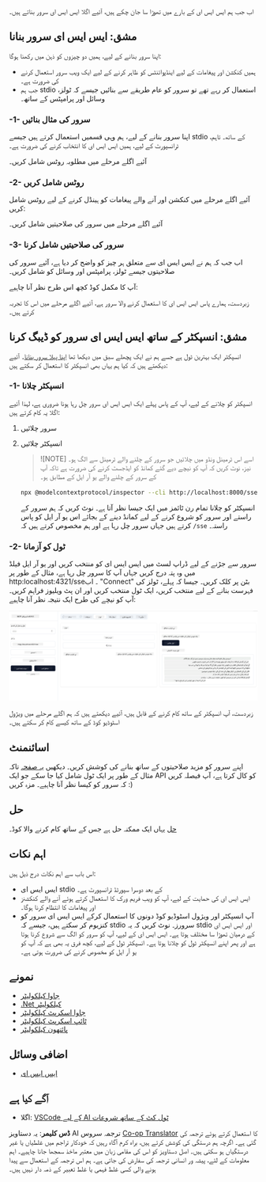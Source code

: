 <!--
CO_OP_TRANSLATOR_METADATA:
{
  "original_hash": "0a8086dc4bf89448f83e7936db972c42",
  "translation_date": "2025-05-17T11:27:20+00:00",
  "source_file": "03-GettingStarted/05-sse-server/README.md",
  "language_code": "ur"
}
-->
اب جب ہم ایس ایس ای کے بارے میں تھوڑا سا جان چکے ہیں، آئیے اگلا ایس ایس ای سرور بناتے ہیں۔

## مشق: ایس ایس ای سرور بنانا

اپنا سرور بنانے کے لیے، ہمیں دو چیزوں کو ذہن میں رکھنا ہوگا:

- ہمیں کنکشن اور پیغامات کے لیے اینڈپوائنٹس کو ظاہر کرنے کے لیے ایک ویب سرور استعمال کرنے کی ضرورت ہے۔
- جب ہم stdio استعمال کر رہے تھے تو سرور کو عام طریقے سے بنائیں جیسے کہ ٹولز، وسائل اور پرامپٹس کے ساتھ۔

### -1- سرور کی مثال بنائیں

اپنا سرور بنانے کے لیے، ہم وہی قسمیں استعمال کرتے ہیں جیسے stdio کے ساتھ۔ تاہم، ٹرانسپورٹ کے لیے، ہمیں ایس ایس ای کا انتخاب کرنے کی ضرورت ہے۔

آئیے اگلے مرحلے میں مطلوبہ روٹس شامل کریں۔

### -2- روٹس شامل کریں

آئیے اگلے مرحلے میں کنکشن اور آنے والے پیغامات کو ہینڈل کرنے کے لیے روٹس شامل کریں:

آئیے اگلے مرحلے میں سرور کی صلاحیتیں شامل کریں۔

### -3- سرور کی صلاحیتیں شامل کرنا

اب جب کہ ہم نے ایس ایس ای سے متعلق ہر چیز کو واضح کر دیا ہے، آئیے سرور کی صلاحیتوں جیسے ٹولز، پرامپٹس اور وسائل کو شامل کریں۔

آپ کا مکمل کوڈ کچھ اس طرح نظر آنا چاہیے:

زبردست، ہمارے پاس ایس ایس ای کا استعمال کرنے والا سرور ہے، آئیے اگلے مرحلے میں اس کا تجربہ کرتے ہیں۔

## مشق: انسپکٹر کے ساتھ ایس ایس ای سرور کو ڈیبگ کرنا

انسپکٹر ایک بہترین ٹول ہے جسے ہم نے ایک پچھلے سبق میں دیکھا تھا [اپنا پہلا سرور بنانا](/03-GettingStarted/01-first-server/README.md)۔ آئیے دیکھتے ہیں کہ کیا ہم یہاں بھی انسپکٹر کا استعمال کر سکتے ہیں:

### -1- انسپکٹر چلانا

انسپکٹر کو چلانے کے لیے، آپ کے پاس پہلے ایک ایس ایس ای سرور چل رہا ہونا ضروری ہے، لہذا آئیے اگلا یہ کام کرتے ہیں:

1. سرور چلائیں

1. انسپکٹر چلائیں

    > ![NOTE]
    > اسے اس ٹرمینل ونڈو میں چلائیں جو سرور کے چلنے والے ٹرمینل سے الگ ہو۔ نیز، نوٹ کریں کہ آپ کو نیچے دیے گئے کمانڈ کو ایڈجسٹ کرنے کی ضرورت ہے تاکہ آپ کے سرور کے چلنے والے یو آر ایل کے مطابق ہو۔

    ```sh
    npx @modelcontextprotocol/inspector --cli http://localhost:8000/sse --method tools/list
    ```

    انسپکٹر کو چلانا تمام رن ٹائمز میں ایک جیسا نظر آتا ہے۔ نوٹ کریں کہ ہم سرور کے راستے اور سرور کو شروع کرنے کے لیے کمانڈ دینے کے بجائے اس یو آر ایل کو پاس کرتے ہیں جہاں سرور چل رہا ہے اور ہم مخصوص کرتے ہیں کہ `/sse` راستہ۔

### -2- ٹول کو آزمانا

سرور سے جڑنے کے لیے ڈراپ لسٹ میں ایس ایس ای کو منتخب کریں اور یو آر ایل فیلڈ میں وہ پتہ درج کریں جہاں آپ کا سرور چل رہا ہے، مثال کے طور پر http:localhost:4321/sse۔ اب "Connect" بٹن پر کلک کریں۔ جیسا کہ پہلے، ٹولز کی فہرست بنانے کے لیے منتخب کریں، ایک ٹول منتخب کریں اور ان پٹ ویلیوز فراہم کریں۔ آپ کو نیچے کی طرح ایک نتیجہ نظر آنا چاہیے:

![انسپکٹر میں چلنے والا ایس ایس ای سرور](../../../../translated_images/sse-inspector.12861eb95abecbfc82610f480b55901524fed1a6aca025bb948e09e882c48428.ur.png)

زبردست، آپ انسپکٹر کے ساتھ کام کرنے کے قابل ہیں، آئیے دیکھتے ہیں کہ ہم اگلے مرحلے میں ویژول اسٹوڈیو کوڈ کے ساتھ کیسے کام کر سکتے ہیں۔

## اسائنمنٹ

اپنے سرور کو مزید صلاحیتوں کے ساتھ بنانے کی کوشش کریں۔ دیکھیں [یہ صفحہ](https://api.chucknorris.io/) تاکہ مثال کے طور پر ایک ٹول شامل کیا جا سکے جو ایک API کو کال کرتا ہے، آپ فیصلہ کریں کہ سرور کو کیسا نظر آنا چاہیے۔ مزہ کریں :)

## حل

[حل](./solution/README.md) یہاں ایک ممکنہ حل ہے جس کے ساتھ کام کرنے والا کوڈ۔

## اہم نکات

اس باب سے اہم نکات درج ذیل ہیں:

- ایس ایس ای stdio کے بعد دوسرا سپورٹڈ ٹرانسپورٹ ہے۔
- ایس ایس ای کی حمایت کے لیے، آپ کو ویب فریم ورک کا استعمال کرتے ہوئے آنے والے کنکشنز اور پیغامات کا انتظام کرنا ہوگا۔
- آپ انسپکٹر اور ویژول اسٹوڈیو کوڈ دونوں کا استعمال کرکے ایس ایس ای سرور کو کنزیوم کر سکتے ہیں، جیسے کہ stdio سرورز۔ نوٹ کریں کہ یہ stdio اور ایس ایس ای کے درمیان تھوڑا سا مختلف ہوتا ہے۔ ایس ایس ای کے لیے، آپ کو سرور کو الگ سے شروع کرنا ہوتا ہے اور پھر اپنے انسپکٹر ٹول کو چلانا ہوتا ہے۔ انسپکٹر ٹول کے لیے، کچھ فرق یہ بھی ہے کہ آپ کو یو آر ایل کو مخصوص کرنے کی ضرورت ہوتی ہے۔

## نمونے 

- [جاوا کیلکولیٹر](../samples/java/calculator/README.md)
- [.Net کیلکولیٹر](../../../../03-GettingStarted/samples/csharp)
- [جاوا اسکرپٹ کیلکولیٹر](../samples/javascript/README.md)
- [ٹائپ اسکرپٹ کیلکولیٹر](../samples/typescript/README.md)
- [پائتھون کیلکولیٹر](../../../../03-GettingStarted/samples/python) 

## اضافی وسائل

- [ایس ایس ای](https://developer.mozilla.org/en-US/docs/Web/API/Server-sent_events)

## آگے کیا ہے

- اگلا: [VSCode کے لیے AI ٹول کٹ کے ساتھ شروعات](/03-GettingStarted/06-aitk/README.md)

**ڈس کلیمر**:
یہ دستاویز AI ترجمہ سروس [Co-op Translator](https://github.com/Azure/co-op-translator) کا استعمال کرتے ہوئے ترجمہ کی گئی ہے۔ اگرچہ ہم درستگی کی کوشش کرتے ہیں، براہ کرم آگاہ رہیں کہ خودکار تراجم میں غلطیاں یا غیر درستگیاں ہو سکتی ہیں۔ اصل دستاویز کو اس کی مقامی زبان میں معتبر ماخذ سمجھا جانا چاہیے۔ اہم معلومات کے لئے، پیشہ ور انسانی ترجمہ کی سفارش کی جاتی ہے۔ ہم اس ترجمہ کے استعمال سے پیدا ہونے والی کسی غلط فہمی یا غلط تعبیر کے ذمہ دار نہیں ہیں۔